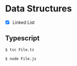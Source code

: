 # Data Structures

- [x] Linked List

## Typescript

```bash
$ tsc File.ts
```

```bash
$ node File.js
```